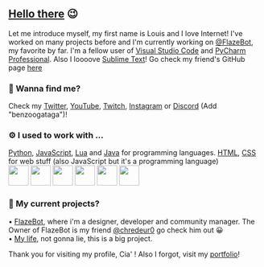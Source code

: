 ## [Hello there](https://youtu.be/rEq1Z0bjdwc) 😉  
Let me introduce myself, my first name is Louis and I love Internet! I've worked on many projects before and I'm currently working on [@FlazeBot](https://github.flazebot.com), my favorite by far. I'm a fellow user of [Visual Studio Code](https://code.visualstudio.com/) and [PyCharm Professional](https://www.jetbrains.com/fr-fr/pycharm/). Also I loooove [Sublime Text](https://www.sublimetext.com/)! Go check my friend's GitHub page [here](https://github.com/chredeur)

### 🔗 Wanna find me?  
Check my [Twitter](https://twitter.com/BENZOOgataga), [YouTube](https://www.youtube.com/channel/UCvyKZpGR4oEHAcDyImHksIA), [Twitch](https://www.twitch.tv/benzoogataga_), [Instagram](https://www.instagram.com/benzoogataga/) or [Discord](https://discords.com/bio/p/benzoogataga) (Add "benzoogataga")!  

### ⚙️ I used to work with ...  
[Python](https://www.python.org/), [JavaScript](https://www.google.com/search?q=javascript&rlz=1C1ONGR_frFR959FR959&oq=Javascript&aqs=chrome.0.0i271j69i57j46i67j0i67j0i433i512j0i131i433i512l2j69i61.1870j0j7&sourceid=chrome&ie=UTF-8), [Lua](https://www.google.com/search?q=lua&rlz=1C1ONGR_frFR959FR959&oq=lua&aqs=chrome.0.69i59l3j35i39j69i60j69i61l3.428j0j7&sourceid=chrome&ie=UTF-8) and [Java](https://www.java.com/) for programming languages. [HTML](https://www.google.com/search?q=html&rlz=1C1ONGR_frFR959FR959&oq=html+&aqs=chrome..69i57j0i67j69i60l4j69i65l2.776j0j4&sourceid=chrome&ie=UTF-8), [CSS](https://www.google.com/search?q=css&rlz=1C1ONGR_frFR959FR959&oq=css&aqs=chrome..69i57j0i20i263i512j0i67l4j69i60l2.448j0j7&sourceid=chrome&ie=UTF-8) for web stuff (also JavaScript but it's a programming language)  
<img src="https://user-images.githubusercontent.com/50145143/168169686-f8eb227d-4fbb-4df4-9c27-555d1b3527fb.png" data-canonical-src="https://user-images.githubusercontent.com/50145143/168169686-f8eb227d-4fbb-4df4-9c27-555d1b3527fb.png" width="40" height="40" /> <img src="https://user-images.githubusercontent.com/50145143/168171599-6d4bc9f0-b1f2-4562-9237-2c999e835b4c.png" data-canonical-src="https://user-images.githubusercontent.com/50145143/168171599-6d4bc9f0-b1f2-4562-9237-2c999e835b4c.png" width="40" height="40" /> <img src="https://user-images.githubusercontent.com/50145143/168172674-dd6c7d41-4bcd-4b52-8ffc-af0697190dd2.png" data-canonical-src="https://user-images.githubusercontent.com/50145143/168172674-dd6c7d41-4bcd-4b52-8ffc-af0697190dd2.png" width="40" height="40" /> <img src="https://user-images.githubusercontent.com/50145143/168169824-153d9fea-dfb6-4776-9656-9c1244685dcb.png" data-canonical-src="https://user-images.githubusercontent.com/50145143/168169824-153d9fea-dfb6-4776-9656-9c1244685dcb.png" width="40" height="40" /> <img src="https://user-images.githubusercontent.com/50145143/168169862-b035999e-5e37-41f3-82ad-5be9d9f4a305.png" data-canonical-src="https://user-images.githubusercontent.com/50145143/168169862-b035999e-5e37-41f3-82ad-5be9d9f4a305.png" width="40" height="40" /> <img src="https://user-images.githubusercontent.com/50145143/168169897-183598de-8581-464c-8f17-a9cfca04bc49.png" data-canonical-src="https://user-images.githubusercontent.com/50145143/168169897-183598de-8581-464c-8f17-a9cfca04bc49.png" width="40" height="40" /> 

### 🚩 My current projects?  
• [FlazeBot](https://flazebot.com/), where i'm a designer, developer and community manager. The Owner of FlazeBot is my friend [@chredeur0](https://github.com/chredeur0) go check him out 😀  
• [My life](https://bit.ly/3EhY8wO), not gonna lie, this is a big project.  

Thank you for visiting my profile, Cia' ! Also I forgot, visit my [portfolio](https://benzoogataga.com/)!  
